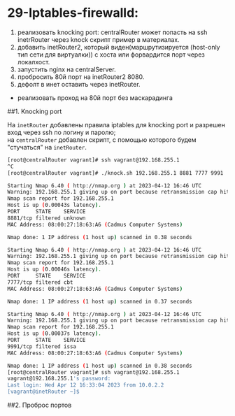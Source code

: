 # 29-Iptables-firewalld:

1. реализовать knocking port: centralRouter может попасть на ssh inetrRouter через knock скрипт
    пример в материалах.
2. добавить inetRouter2, который виден(маршрутизируется (host-only тип сети для виртуалки)) с хоста или форвардится порт через локалхост.
3. запустить nginx на centralServer.
4. пробросить 80й порт на inetRouter2 8080.
5. дефолт в инет оставить через inetRouter.
*  реализовать проход на 80й порт без маскарадинга


##1. Knocking port

На `inetRouter` добавлены правила iptables для knocking port и разрешен вход через ssh по логину и паролю;  
на `centralRouter` добавлен скрипт, с помощью которого будем "стучаться" на `inetRouter`.

```bash
[root@centralRouter vagrant]# ssh vagrant@192.168.255.1
^C
[root@centralRouter vagrant]# ./knock.sh 192.168.255.1 8881 7777 9991

Starting Nmap 6.40 ( http://nmap.org ) at 2023-04-12 16:46 UTC
Warning: 192.168.255.1 giving up on port because retransmission cap hit (0).
Nmap scan report for 192.168.255.1
Host is up (0.00043s latency).
PORT     STATE    SERVICE
8881/tcp filtered unknown
MAC Address: 08:00:27:18:63:A6 (Cadmus Computer Systems)

Nmap done: 1 IP address (1 host up) scanned in 0.38 seconds

Starting Nmap 6.40 ( http://nmap.org ) at 2023-04-12 16:46 UTC
Warning: 192.168.255.1 giving up on port because retransmission cap hit (0).
Nmap scan report for 192.168.255.1
Host is up (0.00046s latency).
PORT     STATE    SERVICE
7777/tcp filtered cbt
MAC Address: 08:00:27:18:63:A6 (Cadmus Computer Systems)

Nmap done: 1 IP address (1 host up) scanned in 0.37 seconds

Starting Nmap 6.40 ( http://nmap.org ) at 2023-04-12 16:46 UTC
Warning: 192.168.255.1 giving up on port because retransmission cap hit (0).
Nmap scan report for 192.168.255.1
Host is up (0.00037s latency).
PORT     STATE    SERVICE
9991/tcp filtered issa
MAC Address: 08:00:27:18:63:A6 (Cadmus Computer Systems)

Nmap done: 1 IP address (1 host up) scanned in 0.38 seconds
[root@centralRouter vagrant]# ssh vagrant@192.168.255.1
vagrant@192.168.255.1's password: 
Last login: Wed Apr 12 16:33:04 2023 from 10.0.2.2
[vagrant@inetRouter ~]$ 
```

##2. Проброс портов

